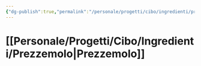 ```yaml
---
{"dg-publish":true,"permalink":"/personale/progetti/cibo/ingredienti/prezzemolo/"}
---
```


# [[Personale/Progetti/Cibo/Ingredienti/Prezzemolo\|Prezzemolo]]


